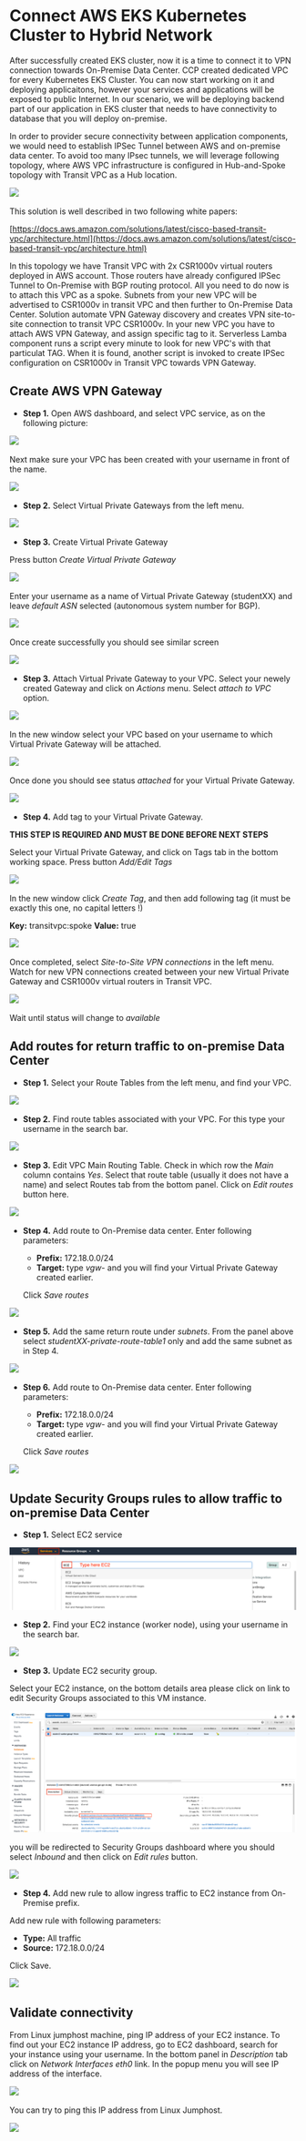 # Connect AWS EKS Kubernetes Cluster to Hybrid Network

After successfully created EKS cluster, now it is a time to connect it to VPN connection towards On-Premise Data Center.
CCP created dedicated VPC for every Kubernetes EKS Cluster. You can now start working on it and deploying applicaitons, however your services and applications will be exposed to public Internet. In our scenario, we will be deploying backend part of our application in EKS cluster that needs to have connectivity to database that you will deploy on-premise.

In order to provider secure connectivity between application components, we would need to establish IPSec Tunnel between AWS and on-premise data center. To avoid too many IPsec tunnels, we will leverage following topology, where AWS VPC infrastructure is configured in Hub-and-Spoke topology with Transit VPC as a Hub location. 

<img src="https://raw.githubusercontent.com/pradeesi/HybridCloudApp/master/HybridCloudApp/Documentation/images/aws-transit-vpc-architecture.png">

This solution is well described in two following white papers:

[https://docs.aws.amazon.com/solutions/latest/cisco-based-transit-vpc/architecture.html](https://docs.aws.amazon.com/solutions/latest/cisco-based-transit-vpc/architecture.html)

In this topology we have Transit VPC with 2x CSR1000v virtual routers deployed in AWS account. Those routers have already configured IPSec Tunnel to On-Premise with BGP routing protocol. All you need to do now is to attach this VPC as a spoke. Subnets from your new VPC will be advertised to CSR1000v in transit VPC and then further to On-Premise Data Center.
Solution automate VPN Gateway discovery and creates VPN site-to-site connection to transit VPC CSR1000v. In your new VPC you have to attach AWS VPN Gateway, and assign specific tag to it. Serverless Lamba component runs a script every minute to look for new VPC's with that particulat TAG. When it is found, another script is invoked to create IPSec configuration on CSR1000v in Transit VPC towards VPN Gateway.

## Create AWS VPN Gateway 

- **Step 1.** Open AWS dashboard, and select VPC service, as on the following picture:

<img src="https://raw.githubusercontent.com/pradeesi/HybridCloudApp/master/HybridCloudApp/Documentation/images/aws-vpc-enter.png">

Next make sure your VPC has been created with your username in front of the name.

<img src="https://raw.githubusercontent.com/pradeesi/HybridCloudApp/master/HybridCloudApp/Documentation/images/aws-vpc-find.png">

- **Step 2.** Select Virtual Private Gateways from the left menu.

<img src="https://raw.githubusercontent.com/pradeesi/HybridCloudApp/master/HybridCloudApp/Documentation/images/aws-vpc-vgw-enter.png">

- **Step 3.** Create Virtual Private Gateway

Press button *Create Virtual Private Gateway*

<img src="https://raw.githubusercontent.com/pradeesi/HybridCloudApp/master/HybridCloudApp/Documentation/images/aws-vgw-create.png">

Enter your username as a name of Virtual Private Gateway (studentXX) and leave *default ASN* selected (autonomous system number for BGP).

<img src="https://raw.githubusercontent.com/pradeesi/HybridCloudApp/master/HybridCloudApp/Documentation/images/aws-vgw-creating.png">

Once create successfully you should see similar screen

<img src="https://raw.githubusercontent.com/pradeesi/HybridCloudApp/master/HybridCloudApp/Documentation/images/aws-vgw-created.png">

- **Step 3.** Attach Virtual Private Gateway to your VPC. Select your newely created Gateway and click on *Actions* menu. Select *attach to VPC* option.

<img src="https://raw.githubusercontent.com/pradeesi/HybridCloudApp/master/HybridCloudApp/Documentation/images/aws-vgw-attaching.png">

In the new window select your VPC based on your username to which Virtual Private Gateway will be attached.

<img src="https://raw.githubusercontent.com/pradeesi/HybridCloudApp/master/HybridCloudApp/Documentation/images/aws-vgw-attaching-to-vpc.png">

Once done you should see status *attached* for your Virtual Private Gateway.

<img src="https://raw.githubusercontent.com/pradeesi/HybridCloudApp/master/HybridCloudApp/Documentation/images/aws-vgw-attached.png">

- **Step 4.** Add tag to your Virtual Private Gateway. 

**THIS STEP IS REQUIRED AND MUST BE DONE BEFORE NEXT STEPS**

Select your Virtual Private Gateway, and click on Tags tab in the bottom working space. Press button *Add/Edit Tags*

<img src="https://raw.githubusercontent.com/pradeesi/HybridCloudApp/master/HybridCloudApp/Documentation/images/aws-vgw-enter-tag.png">

In the new window click *Create Tag*, and then add following tag (it must be exactly this one, no capital letters !)

  **Key:** transitvpc:spoke
  **Value:** true

<img src="https://raw.githubusercontent.com/pradeesi/HybridCloudApp/master/HybridCloudApp/Documentation/images/aws-vgw-add-tag.png">

Once completed, select *Site-to-Site VPN connections* in the left menu.
Watch for new VPN connections  created between your new Virtual Private Gateway and CSR1000v virtual routers in Transit VPC.

<img src="https://raw.githubusercontent.com/pradeesi/HybridCloudApp/master/HybridCloudApp/Documentation/images/aws-vpn-pending.png">

Wait until status will change to *available*

## Add routes for return traffic to on-premise Data Center

- **Step 1.** Select your Route Tables from the left menu, and find your VPC.

<img src="https://raw.githubusercontent.com/pradeesi/HybridCloudApp/master/HybridCloudApp/Documentation/images/aws-vpc-rt-find.png">

- **Step 2.** Find route tables associated with your VPC. For this type your username in the search bar.

<img src="https://raw.githubusercontent.com/pradeesi/HybridCloudApp/master/HybridCloudApp/Documentation/images/aws-vpc-rt-search.png">

- **Step 3.** Edit VPC Main Routing Table. Check in which row the *Main* column contains *Yes*. Select that route table (usually it does not have a name) and select Routes tab from the bottom panel. Click on *Edit routes* button here.

<img src="https://raw.githubusercontent.com/pradeesi/HybridCloudApp/master/HybridCloudApp/Documentation/images/aws-vpc-rt-edit-route.png">

- **Step 4.** Add route to On-Premise data center. Enter following parameters:

    - **Prefix:** 172.18.0.0/24
    - **Target:** type *vgw-* and you will find your Virtual Private Gateway created earlier.

  Click *Save routes*

<img src="https://raw.githubusercontent.com/pradeesi/HybridCloudApp/master/HybridCloudApp/Documentation/images/aws-vpc-subnet-add-route.png">

- **Step 5.** Add the same return route under *subnets*. From the panel above select *studentXX-private-route-table1* only and add the same subnet as in Step 4.

<img src="https://raw.githubusercontent.com/pradeesi/HybridCloudApp/master/HybridCloudApp/Documentation/images/aws-vpc-rt-subnet-edit.png">

- **Step 6.** Add route to On-Premise data center. Enter following parameters:

    - **Prefix:** 172.18.0.0/24
    - **Target:** type *vgw-* and you will find your Virtual Private Gateway created earlier.

  Click *Save routes*

<img src="https://raw.githubusercontent.com/pradeesi/HybridCloudApp/master/HybridCloudApp/Documentation/images/aws-vpc-subnet-add-route.png">

## Update Security Groups rules to allow traffic to on-premise Data Center

- **Step 1.** Select EC2 service

<img src="https://raw.githubusercontent.com/pradeesi/HybridCloudApp/master/HybridCloudApp/Documentation/images/aws-ec2-enter2.png">

- **Step 2.** Find your EC2 instance (worker node), using your username in the search bar.

<img src="https://raw.githubusercontent.com/pradeesi/HybridCloudApp/master/HybridCloudApp/Documentation/images/aws-ec2-find.png">

- **Step 3.** Update EC2 security group.

Select your EC2 instance, on the bottom details area please click on link to edit Security Groups associated to this VM instance.

<img src="https://raw.githubusercontent.com/pradeesi/HybridCloudApp/master/HybridCloudApp/Documentation/images/aws-ec2-sg-find.png">

you will be redirected to Security Groups dashboard where you should select *Inbound* and then click on *Edit rules* button.

<img src="https://raw.githubusercontent.com/pradeesi/HybridCloudApp/master/HybridCloudApp/Documentation/images/aws-sg-enter.png">

- **Step 4.** Add new rule to allow ingress traffic to EC2 instance from On-Premise prefix.

Add new rule with following parameters:

  - **Type:** All traffic
  - **Source:** 172.18.0.0/24

Click Save.

<img src="https://raw.githubusercontent.com/pradeesi/HybridCloudApp/master/HybridCloudApp/Documentation/images/aws-sg-add-rule-prefix.png">

## Validate connectivity

From Linux jumphost machine, ping IP address of your EC2 instance. 
To find out your EC2 instance IP address, go to EC2 dashboard, search for your instance using your username. In the bottom panel in *Description* tab click on *Network Interfaces eth0* link. In the popup menu you will see IP address of the interface. 

<img src="https://raw.githubusercontent.com/pradeesi/HybridCloudApp/master/HybridCloudApp/Documentation/images/aws-ec2-eth0-ip.png">

You can try to ping this IP address from Linux Jumphost. 

<img src="https://raw.githubusercontent.com/pradeesi/HybridCloudApp/master/HybridCloudApp/Documentation/images/linux-vpn-validation.png">